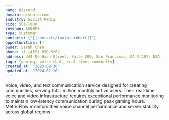 ```yaml
---
name: Discord
domain: discord.com
industry: Social Media
size: 501-1000
revenue: $500M+
type: customer
contacts: ["[[contacts/taylor-robert]]"]
opportunities: []
owner: Sarah Chen
phone: +1 (415) 658-5262
address: 444 De Haro Street, Suite 200, San Francisco, CA 94107, USA
tags: [gaming, voice-chat, real-time, community]
created_at: "2023-09-30"
updated_at: "2024-02-10"
---
```


Voice, video, and text communication service designed for creating communities, serving 150+ million monthly active users. Their real-time voice and video infrastructure requires exceptional performance monitoring to maintain low-latency communication during peak gaming hours. MetricFlow monitors their voice channel performance and server stability across global regions.